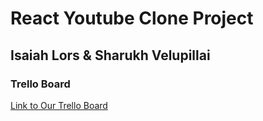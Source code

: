 # React Youtube Clone Project #
## Isaiah Lors & Sharukh Velupillai ##

### Trello Board ###
[Link to Our Trello Board](https://trello.com/b/a1Aq8PEe/to-do)

